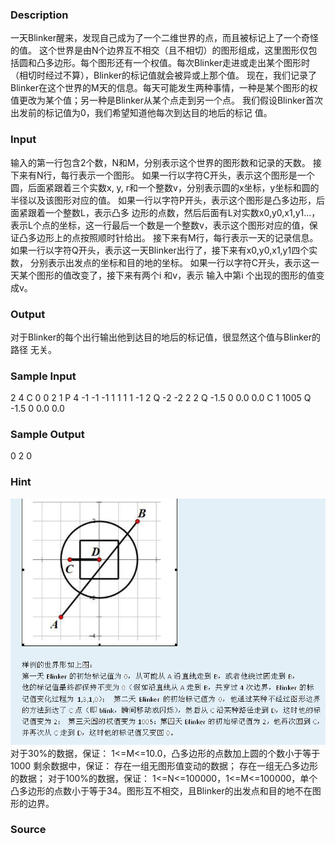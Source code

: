 
### Description
一天Blinker醒来，发现自己成为了一个二维世界的点，而且被标记上了一个奇怪的值。 这个世界是由N个边界互不相交（且不相切）的图形组成，这里图形仅包括圆和凸多边形。每个图形还有一个权值。每次Blinker走进或走出某个图形时（相切时经过不算），Blinker的标记值就会被异或上那个值。 现在，我们记录了Blinker在这个世界的M天的信息。每天可能发生两种事情，一种是某个图形的权值更改为某个值；另一种是Blinker从某个点走到另一个点。 我们假设Blinker首次出发前的标记值为0，我们希望知道他每次到达目的地后的标记
值。 
### Input
输入的第一行包含2个数，N和M，分别表示这个世界的图形数和记录的天数。 接下来有N行，每行表示一个图形。 如果一行以字符C开头，表示这个图形是一个圆，后面紧跟着三个实数x, y, r和一个整数v，分别表示圆的x坐标，y坐标和圆的半径以及该图形对应的值。 如果一行以字符P开头，表示这个图形是凸多边形，后面紧跟着一个整数L，表示凸多
边形的点数，然后后面有L对实数x0,y0,x1,y1…，表示L个点的坐标，这一行最后一个数是一个整数v，表示这个图形对应的值，保证凸多边形上的点按照顺时针给出。 接下来有M行，每行表示一天的记录信息。 
如果一行以字符Q开头，表示这一天Blinker出行了，接下来有x0,y0,x1,y1四个实数，
分别表示出发点的坐标和目的地的坐标。 
如果一行以字符C开头，表示这一天某个图形的值改变了，接下来有两个i 和v，表示
输入中第i 个出现的图形的值变成v。 
### Output
对于Blinker的每个出行输出他到达目的地后的标记值，很显然这个值与Blinker的路径
无关。 
### Sample Input
2 4 
C 0 0 2 1 
P 4 -1 -1 -1 1 1 1 1 -1 2 
Q -2 -2 2 2 
Q -1.5 0 0.0 0.0 
C 1 1005 
Q -1.5 0 0.0 0.0 

### Sample Output
0 
2 
0 
### Hint
![](/JudgeOnline/upload/201204/11.gif)
对于30%的数据，保证： 
1<=M<=10.0，凸多边形的点数加上圆的个数小于等于1000 
剩余数据中，保证： 
存在一组无图形值变动的数据； 
存在一组无凸多边形的数据； 
对于100%的数据，保证：
1<=N<=100000，1<=M<=100000，单个凸多边形的点数小于等于34。图形互不相交，且Blinker的出发点和目的地不在图形的边界。

### Source
